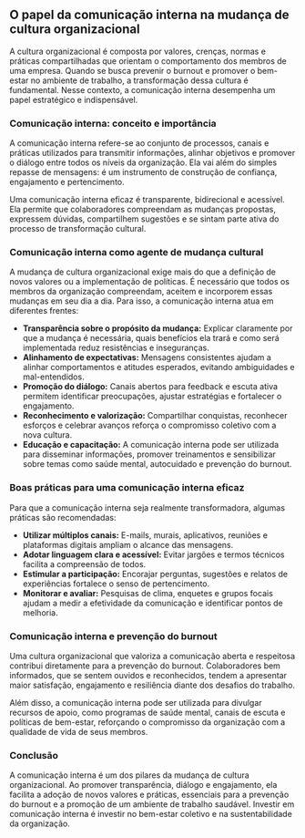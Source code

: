 
## O papel da comunicação interna na mudança de cultura organizacional

A cultura organizacional é composta por valores, crenças, normas e práticas compartilhadas que orientam o comportamento dos membros de uma empresa. Quando se busca prevenir o burnout e promover o bem-estar no ambiente de trabalho, a transformação dessa cultura é fundamental. Nesse contexto, a comunicação interna desempenha um papel estratégico e indispensável.

### Comunicação interna: conceito e importância

A comunicação interna refere-se ao conjunto de processos, canais e práticas utilizados para transmitir informações, alinhar objetivos e promover o diálogo entre todos os níveis da organização. Ela vai além do simples repasse de mensagens: é um instrumento de construção de confiança, engajamento e pertencimento.

Uma comunicação interna eficaz é transparente, bidirecional e acessível. Ela permite que colaboradores compreendam as mudanças propostas, expressem dúvidas, compartilhem sugestões e se sintam parte ativa do processo de transformação cultural.

### Comunicação interna como agente de mudança cultural

A mudança de cultura organizacional exige mais do que a definição de novos valores ou a implementação de políticas. É necessário que todos os membros da organização compreendam, aceitem e incorporem essas mudanças em seu dia a dia. Para isso, a comunicação interna atua em diferentes frentes:

- **Transparência sobre o propósito da mudança:** Explicar claramente por que a mudança é necessária, quais benefícios ela trará e como será implementada reduz resistências e inseguranças.
- **Alinhamento de expectativas:** Mensagens consistentes ajudam a alinhar comportamentos e atitudes esperados, evitando ambiguidades e mal-entendidos.
- **Promoção do diálogo:** Canais abertos para feedback e escuta ativa permitem identificar preocupações, ajustar estratégias e fortalecer o engajamento.
- **Reconhecimento e valorização:** Compartilhar conquistas, reconhecer esforços e celebrar avanços reforça o compromisso coletivo com a nova cultura.
- **Educação e capacitação:** A comunicação interna pode ser utilizada para disseminar informações, promover treinamentos e sensibilizar sobre temas como saúde mental, autocuidado e prevenção do burnout.

### Boas práticas para uma comunicação interna eficaz

Para que a comunicação interna seja realmente transformadora, algumas práticas são recomendadas:

- **Utilizar múltiplos canais:** E-mails, murais, aplicativos, reuniões e plataformas digitais ampliam o alcance das mensagens.
- **Adotar linguagem clara e acessível:** Evitar jargões e termos técnicos facilita a compreensão de todos.
- **Estimular a participação:** Encorajar perguntas, sugestões e relatos de experiências fortalece o senso de pertencimento.
- **Monitorar e avaliar:** Pesquisas de clima, enquetes e grupos focais ajudam a medir a efetividade da comunicação e identificar pontos de melhoria.

### Comunicação interna e prevenção do burnout

Uma cultura organizacional que valoriza a comunicação aberta e respeitosa contribui diretamente para a prevenção do burnout. Colaboradores bem informados, que se sentem ouvidos e reconhecidos, tendem a apresentar maior satisfação, engajamento e resiliência diante dos desafios do trabalho.

Além disso, a comunicação interna pode ser utilizada para divulgar recursos de apoio, como programas de saúde mental, canais de escuta e políticas de bem-estar, reforçando o compromisso da organização com a qualidade de vida de seus membros.

### Conclusão

A comunicação interna é um dos pilares da mudança de cultura organizacional. Ao promover transparência, diálogo e engajamento, ela facilita a adoção de novos valores e práticas, essenciais para a prevenção do burnout e a promoção de um ambiente de trabalho saudável. Investir em comunicação interna é investir no bem-estar coletivo e na sustentabilidade da organização.
```